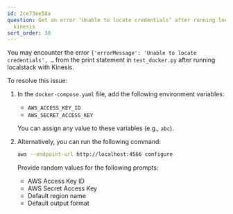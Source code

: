 ```yaml
---
id: 2ce73ee58a
question: Get an error ‘Unable to locate credentials’ after running localstack with
  kinesis
sort_order: 30
---
```


You may encounter the error `{'errorMessage': 'Unable to locate credentials', …` from the print statement in `test_docker.py` after running localstack with Kinesis.

To resolve this issue:

1. In the `docker-compose.yaml` file, add the following environment variables:
   - `AWS_ACCESS_KEY_ID`
   - `AWS_SECRET_ACCESS_KEY`
   
   You can assign any value to these variables (e.g., `abc`).

2. Alternatively, you can run the following command:

   ```bash
   aws --endpoint-url http://localhost:4566 configure
   ```

   Provide random values for the following prompts:
   - AWS Access Key ID
   - AWS Secret Access Key
   - Default region name
   - Default output format

<END>